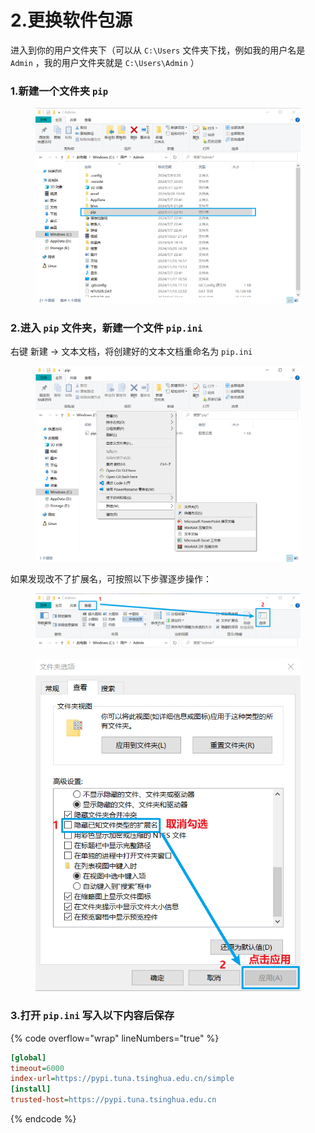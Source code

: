 # 2.更换软件包源

进入到你的用户文件夹下（可以从 `C:\Users` 文件夹下找，例如我的用户名是 `Admin` ，我的用户文件夹就是 `C:\Users\Admin` ）

### 1.新建一个文件夹 `pip`

<figure><img src="../.gitbook/assets/Snipaste_2024-11-17_11-13-07.png" alt=""><figcaption></figcaption></figure>

### 2.进入 `pip` 文件夹，新建一个文件 `pip.ini`

右键 新建 -> 文本文档，将创建好的文本文档重命名为 `pip.ini`

<figure><img src="../.gitbook/assets/image (3).png" alt=""><figcaption></figcaption></figure>

如果发现改不了扩展名，可按照以下步骤逐步操作：

<figure><img src="../.gitbook/assets/Snipaste_2024-11-16_21-39-54.png" alt=""><figcaption></figcaption></figure>

<figure><img src="../.gitbook/assets/Snipaste_2024-11-17_11-22-07.png" alt=""><figcaption></figcaption></figure>

### 3.打开 `pip.ini` 写入以下内容后保存

{% code overflow="wrap" lineNumbers="true" %}
```ini
[global]
timeout=6000
index-url=https://pypi.tuna.tsinghua.edu.cn/simple
[install]
trusted-host=https://pypi.tuna.tsinghua.edu.cn
```
{% endcode %}

